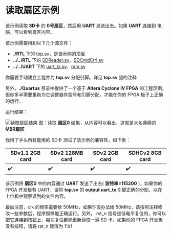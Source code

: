 读取扇区示例
===========================

该示例读取 **SD卡** 的 **0号扇区**，然后用 **UART** 发送出去。如果 **UART** 连接到 电脑，可以看到扇区内容。

该示例需要用到以下几个源文件：
* **./RTL** 下的 [top.sv](https://github.com/WangXuan95/FPGA-SDcard/blob/master/example/ReadSector/RTL/top.sv "top.sv")，是该示例的顶层
* **../../RTL** 下的 [SDReader.sv](https://github.com/WangXuan95/FPGA-SDcard/blob/master/RTL/SDReader.sv "SDReader.sv")、[SDCmdCtrl.sv](https://github.com/WangXuan95/FPGA-SDcard/blob/master/RTL/SDCmdCtrl.sv "SDCmdCtrl.sv")
* **../../UART** 下的 [uart_tx.sv](https://github.com/WangXuan95/FPGA-SDcard/blob/master/RTL/uart_tx.sv "uart_tx.sv")、[ram.sv](https://github.com/WangXuan95/FPGA-SDcard/blob/master/RTL/ram.sv "ram.sv")

你需要手动建立工程并为 **top.sv** 分配引脚。详见 **top.sv** 里的注释

另外，**./Quartus** 目录中提供了一个基于 **Altera Cyclone IV FPGA** 的工程示例。但你多半需要重新为它调整器件型号和引脚分配，才能在你的 FPGA 板子上正确的运行。


运行结果：

![读取扇区结果](https://github.com/WangXuan95/FPGA-SDcard/blob/master/doc/ReadSector.png)
图：读取 **扇区0** 结果，从内容可以看出，这就是大名鼎鼎的 **MBR扇区**

我用了手头所有能用的 SD卡 测试了该示例的兼容性，如下表：

|  SDv1.1 2GB card | SDv2 128MB card  | SDv2 2GB card  | SDHCv2 8GB card |
| ------------ | ------------ | ------------ | ----------- |
| :heavy_check_mark:  |  :heavy_check_mark: | :heavy_check_mark:  | :heavy_check_mark: |

该示例将 **扇区0** 中的内容通过 **UART** 发送了出去( **波特率=115200** )，如果你的 FPGA 开发板有 UART，请将 **top.sv** 的 **output uart_tx** 引脚正确的分配，以在上位机中观察读到的文件内容。

最后注意，clk 的频率需要给 50MHz，如果你没办法给 50MHz，请按照注释修改一些参数后，程序照样能正确运行。另外， rst_n 信号是低电平复位的，你可以把它连接到按钮上，每次复位都能重新读取一遍 SD 卡。如果你的 FPGA 开发板没有按钮，请将 rst_n 赋值为 1'b1

